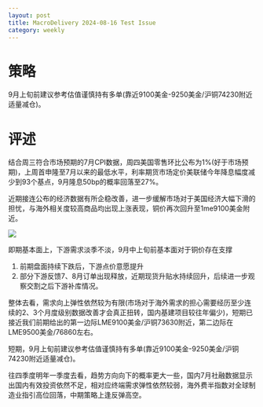 ```yaml
---
layout: post
title: MacroDelivery 2024-08-16 Test Issue
category: weekly
---
```


# 策略

9月上旬前建议参考估值谨慎持有多单(靠近9100美金-9250美金/沪铜74230附近适量减仓)。

# 评述

结合周三符合市场预期的7月CPI数据，周四美国零售环比公布为1%(好于市场预期)，上周首申隆至7月以来的最低水平，利率期货市场定价美联储今年降息幅度减少到93个基点，9月隆息50bp的概率回落至27%。

近期接连公布的经济数据有所企稳改善，进一步缓解市场对于美国经济大幅下滑的担忧，与海外相关度较高商品均出现上涨表现，铜价再次回升至1me9100美金附近。

![](https://crsando.github.io/images/2024-08-16-copper.png)

即期基本面上，下游需求淡季不淡，9月中上旬前基本面对于铜价存在支撑 

1. 前期盘面持续下跌后，下游点价意愿提升
2. 部分下游反馈7、8月订单出现释放，近期现货升贴水持续回升，后续进一步观察交割之后下游补库情况。

整体去看，需求向上弹性依然较为有限(市场对于海外需求的担心需要经历至少连续的2、3个月度级别数据改善才会真正扭转，国内基建项目较往年偏少)，短期已接近我们前期给出的第一边际LME9100美金/沪铜73630附近，第二边际在LME9500美金/76860左右。

短期，9月上旬前建议参考估值谨慎持有多单(靠近9100美金-9250美金/沪铜74230附近适量减仓)。

往四季度明年一季度去看，趋势方向向下的概率更大一些，国内7月社融数据显示出国内有效投资依然不足，相对应终端需求弹性依然较弱，海外费半指数对全球制造业指引高位回落，中期策略上逢反弹高空。